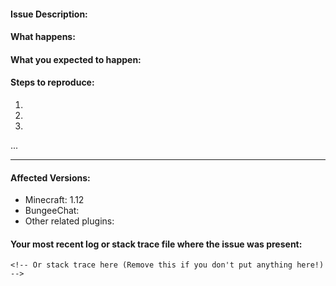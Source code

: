 #### Issue Description: <!-- Please remove anything that doesn't apply! -->



#### What happens:



#### What you expected to happen:



#### Steps to reproduce:

1. 
2. 
3. 
...

____
#### Affected Versions: <!-- Do *not* use "latest"! -->

- Minecraft: 1.12
- BungeeChat:  
- Other related plugins: 

#### Your most recent log or stack trace file where the issue was present: 

<!-- pastebin/gist/etc link here -->

```
<!-- Or stack trace here (Remove this if you don't put anything here!) -->
```

